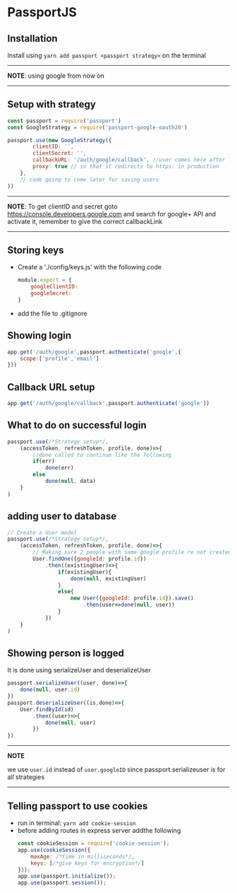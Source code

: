 # PassportJS
## Installation
Install using ```yarn add passport <passport strategy>``` on the terminal

---

**NOTE**:
using google from now on

---
## Setup with strategy
```javascript
const passport = require('passport')
const GoogleStrategy = require('passport-google-oauth20')

passport.use(new GoogleStrategy({
		clientID: '',
		clientSecret: '',
		callbackURL: '/auth/google/callback', //user comes here after logging in
		proxy: true // so that it redirects to https: in production
	},
	// code going to come later for saving users
))
```
---

**NOTE**:
To get clientID and secret goto https://console.developers.google.com and search for google+ API and activate it, remember to give the correct callbackLink

---
## Storing keys
* Create a './config/keys.js' with the following code
	```javascript
	module.export = {
		googleClientID:
		googleSecret:
	}
	```
* add the file to .gitignore

## Showing login
```javascript
app.get('/auth/google',passport.authenticate('google',{
	scope:['profile','email']
}))
```

## Callback URL setup
```javascript
app.get('/auth/google/callback',passport.authenticate('google'))
```

## What to do on successful login
```javascript
passport.use(/*Strategy setup*/,
	(accessToken, refreshToken, profile, done)=>{
		//done called to continue like the following
		if(err)
			done(err)
		else
			done(null, data)
	}
)
```
## adding user to database
```javascript
// Create a User model
passport.use(/*Strategy setup*/,
	(accessToken, refreshToken, profile, done)=>{
		// Making sure 2 people with same google profile re not created
		User.findOne({googleId: profile.id})
			.then((existingUser)=>{
				if(existingUser){
					done(null, existingUser)
				}
				else{
					new User({googleId: profile.id}).save()
						.then(user=>done(null, user))
				}
			})
	}
)
```
## Showing person is logged
It is done using serializeUser and deserializeUser
```javascript
passport.serializeUser((user, done)=>{
	done(null, user.id)
})
passport.deserializeUser((is,done)=>{
	User.findById(id)
		.then((user)=>{
			done(null, user)
		})
})
```
---

**NOTE**

we use ```user.id``` instead of ```user.googleID``` since passport.serializeuser is for all strategies 

---

## Telling passport to use cookies
* run in terminal: ```yarn add cookie-session```
* before adding routes in express server addthe following
	```javascript
	const cookieSession = require('cookie-session');
	app.use(cookieSession({
		maxAge: /*time in milliseconds*/,
		keys: [/*give keys for encryption*/]
	}));
	app.use(passport.initialize());
	app.use(passport.session());
	```
